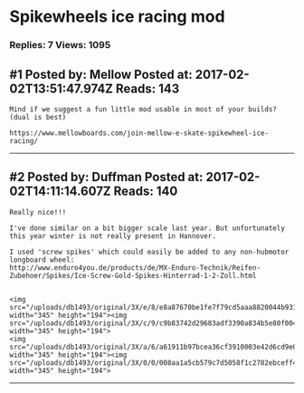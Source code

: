 # Spikewheels ice racing mod

### Replies: 7 Views: 1095

## \#1 Posted by: Mellow Posted at: 2017-02-02T13:51:47.974Z Reads: 143

```
Mind if we suggest a fun little mod usable in most of your builds? (dual is best) 

https://www.mellowboards.com/join-mellow-e-skate-spikewheel-ice-racing/
```

---
## \#2 Posted by: Duffman Posted at: 2017-02-02T14:11:14.607Z Reads: 140

```
Really nice!!!

I've done similar on a bit bigger scale last year. But unfortunately this year winter is not really present in Hannover.

I used 'screw spikes' which could easily be added to any non-hubmotor longboard wheel:
http://www.enduro4you.de/products/de/MX-Enduro-Technik/Reifen-Zubehoer/Spikes/Ice-Screw-Gold-Spikes-Hinterrad-1-2-Zoll.html


<img src="/uploads/db1493/original/3X/e/8/e8a87670be1fe7f79cd5aaa8820044b931ae6d75.jpg" width="345" height="194"><img src="/uploads/db1493/original/3X/c/9/c9b83742d29683adf3390a834b5e80f004f18457.jpg" width="345" height="194">
<img src="/uploads/db1493/original/3X/a/6/a61911b97bcea36cf3910003e42d6cd9e0de8f27.jpg" width="345" height="194"><img src="/uploads/db1493/original/3X/0/0/008aa1a5cb579c7d5058f1c2782ebceff4336f5c.jpg" width="345" height="194">
```

---
## \#3 Posted by: Michaelinvegas Posted at: 2017-02-02T21:51:45.586Z Reads: 93

```
Both sick ... def not flip flops as the footwear of choice
```

---
## \#4 Posted by: evoheyax Posted at: 2017-02-02T22:28:26.386Z Reads: 80

```
Cool idea for sure. I'm curious how this handles compared to the chains that @barajabali sells. I like that the wheels are still small.

One issue though is spit up from the wheels. @Duffman those guards are a pants saver, lol.
```

---
## \#5 Posted by: barajabali Posted at: 2017-02-02T22:29:28.026Z Reads: 82

```
Thanks for the shout out but i dont think my chains can compare hahah
```

---
## \#6 Posted by: Okami Posted at: 2017-02-11T15:48:52.990Z Reads: 43

```
How these do perform on hard surface road like asphalt? 

I imagine the sound could be quite astonishing.. 

So how much did you get to ride with them like this?

I assume I could do something similar but I would probably need shorter screws.. as my tires wont have such thick layer of rubber :)
```

---
## \#7 Posted by: Duffman Posted at: 2017-02-13T06:08:07.460Z Reads: 33

```
They are not intended to be used on hard surfaces, as you grind down the sharp heads of the screws, which give you traction on ice.

Spikes with carbide inserts, like the ones @Mellow uses would be the better choice if you ride on a mix of ice and asphalt but even those would grind down and become useless.

The best is to use spikes only on snow and ice.
```

---
